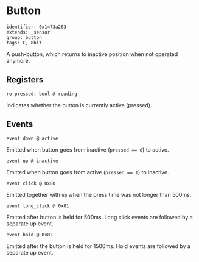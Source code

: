# Button

    identifier: 0x1473a263
    extends: _sensor
    group: button
    tags: C, 8bit

A push-button, which returns to inactive position when not operated anymore.

## Registers

    ro pressed: bool @ reading

Indicates whether the button is currently active (pressed).

## Events

    event down @ active

Emitted when button goes from inactive (`pressed == 0`) to active.

    event up @ inactive

Emitted when button goes from active (`pressed == 1`) to inactive.

    event click @ 0x80

Emitted together with `up` when the press time was not longer than 500ms.

    event long_click @ 0x81

Emitted after button is held for 500ms. Long click events are followed by a separate up event.

    event hold @ 0x82

Emitted after the button is held for 1500ms. Hold events are followed by a separate up event.
